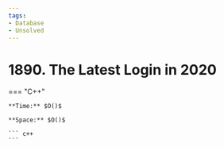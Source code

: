 ```yaml
---
tags:
- Database
- Unsolved
---
```



# 1890. The Latest Login in 2020

=== "C++"

    **Time:** $O()$

    **Space:** $O()$

    ``` c++
    ```